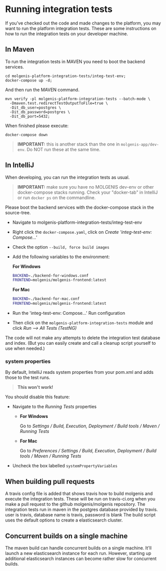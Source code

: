 # Running integration tests
If you've checked out the code and made changes to the platform, you may want to run the
platform integration tests.
These are some instructions on how to run the integration tests on your developer machine.

## In Maven
To run the integration tests in MAVEN you need to boot the backend services.

```
cd molgenis-platform-integration-tests/integ-test-env;
docker-compose up -d;
```

And then run the MAVEN command.
```
mvn verify -pl molgenis-platform-integration-tests --batch-mode \
  -Dmaven.test.redirectTestOutputToFile=true \
  -Dit_db_user=postgres \
  -Dit_db_password=postgres \
  -Dit_db_port=5432;
```

When finished please execute:
```
docker-compose down
```

> **IMPORTANT:** this is another stack than the one in `molgenis-app/dev-env`. Do NOT run these at the same time.

## In IntelliJ
When developing, you can run the integration tests as usual.

> **IMPORTANT:** make sure you have no MOLGENIS dev-env or other docker-compose stacks running. Check your "docker-tab" in IntelliJ or run `docker ps` on the commandline.

Please boot the backend services with the docker-compose stack in the source-tree.
* Navigate to molgenis-platform-integration-tests/integ-test-env
* Right click the `docker-compose.yaml`, click on *Create 'integ-test-env: Compose...'*
* Check the option `--build, force build images`
* Add the following variables to the environment:

  **For Windows**
  ```bash
  BACKEND=./backend-for-windows.conf
  FRONTEND=molgenis/molgenis-frontend:latest
  ```
  
  **For Mac**
  ```bash
  BACKEND=./backend-for-mac.conf
  FRONTEND=molgenis/molgenis-frontend:latest
  ```
* Run the 'integ-test-env: Compose...' Run configuration 
* Then click on the `molgenis-platform-integration-tests` module and click *Run --> All Tests (TestNG)*

The code will not make any attempts to delete the integration test database and index.
(But you can easily create and call a cleanup script yourself to use when needed.)

### system properties
By default, IntelliJ reads system properties from your pom.xml and adds those to the
test runs.

> **This won't work!**

You should disable this feature:
- Navigate to the *Running Tests* properties
  - **For Windows**

    Go to *Settings / Build, Execution, Deployment / Build tools / Maven / Running Tests*

  - **For Mac**

    Go to *Preferences / Settings / Build, Execution, Deployment / Build tools / Maven / Running Tests*

- Uncheck the box labelled `systemPropertyVariables`

## When building pull requests
A travis config file is added that shows travis how to build molgenis and execute the
integration tests.
These will be run on travis-ci.org when you make a pull request to the github molgenis/molgenis
repository.
The integration tests run in maven in the postgres database provided by travis.
user is travis, database name is travis, password is blank
The build script uses the default options to create a elasticsearch cluster.

## Concurrent builds on a single machine
The maven build can handle concurrent builds on a single machine.
It'll launch a new elasticsearch instance for each run.
However, starting up additional elasticsearch instances can become rather slow for concurrent builds.
